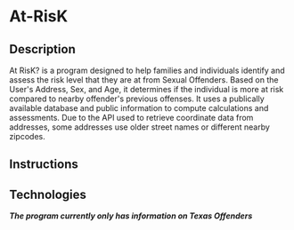 # At-RisK

## Description
At RisK? is a program designed to help families and individuals identify and assess the risk level that they are at from Sexual Offenders.
Based on the User's Address, Sex, and Age, it determines if the individual is more at risk compared to nearby offender's previous offenses.
It uses a publically available database and public information to compute calculations and assessments.
Due to the API used to retrieve coordinate data from addresses, some addresses use older street names or different nearby zipcodes.

## Instructions

## Technologies




***The program currently only has information on Texas Offenders***
